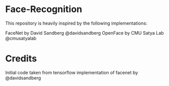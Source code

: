# Face-Recognition

This repository is heavily inspired by the following implementations:

FaceNet by David Sandberg @davidsandberg
OpenFace by CMU Satya Lab @cmusatyalab

# Credits

Initial code taken from tensorflow implementation of facenet by @davidsandberg
